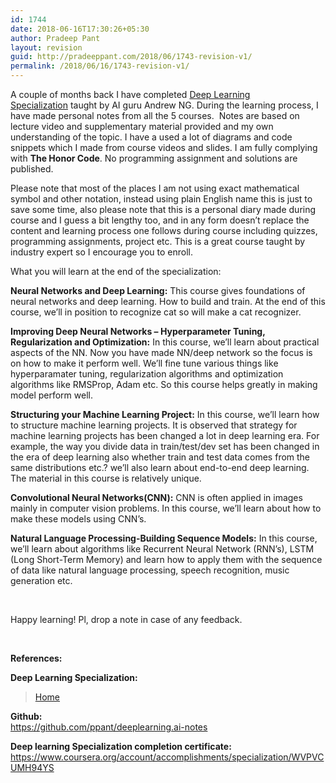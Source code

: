 ```yaml
---
id: 1744
date: 2018-06-16T17:30:26+05:30
author: Pradeep Pant
layout: revision
guid: http://pradeeppant.com/2018/06/1743-revision-v1/
permalink: /2018/06/16/1743-revision-v1/
---
```

A couple of months back I have completed [Deep Learning Specialization](https://www.deeplearning.ai/) taught by AI guru Andrew NG. During the learning process, I have made personal notes from all the 5 courses.  Notes are based on lecture video and supplementary material provided and my own understanding of the topic. I have a used a lot of diagrams and code snippets which I made from course videos and slides. I am fully complying with **The Honor Code**. No programming assignment and solutions are published.

Please note that most of the places I am not using exact mathematical symbol and other notation, instead using plain English name this is just to save some time, also please note that this is a personal diary made during course and I guess a bit lengthy too, and in any form doesn&#8217;t replace the content and learning process one follows during course including quizzes, programming assignments, project etc. This is a great course taught by industry expert so I encourage you to enroll.

What you will learn at the end of the specialization:

**Neural Networks and Deep Learning:** This course gives foundations of neural networks and deep learning. How to build and train. At the end of this course, we&#8217;ll in position to recognize cat so will make a cat recognizer.

**Improving Deep Neural Networks &#8211; Hyperparameter Tuning, Regularization and Optimization:** In this course, we&#8217;ll learn about practical aspects of the NN. Now you have made NN/deep network so the focus is on how to make it perform well. We&#8217;ll fine tune various things like hyperparamater tuning, regularization algorithms and optimization algorithms like RMSProp, Adam etc. So this course helps greatly in making model perform well.

**Structuring your Machine Learning Project:** In this course, we&#8217;ll learn how to structure machine learning projects. It is observed that strategy for machine learning projects has been changed a lot in deep learning era. For example, the way you divide data in train/test/dev set has been changed in the era of deep learning also whether train and test data comes from the same distributions etc.? we&#8217;ll also learn about end-to-end deep learning. The material in this course is relatively unique.

**Convolutional Neural Networks(CNN):** CNN is often applied in images mainly in computer vision problems. In this course, we&#8217;ll learn about how to make these models using CNN&#8217;s.

**Natural Language Processing-Building Sequence Models:** In this course, we&#8217;ll learn about algorithms like Recurrent Neural Network (RNN&#8217;s), LSTM (Long Short-Term Memory) and learn how to apply them with the sequence of data like natural language processing, speech recognition, music generation etc.

&nbsp;

Happy learning! Pl, drop a note in case of any feedback.

&nbsp;

**References:**

**Deep Learning Specialization:**

<blockquote class="wp-embedded-content" data-secret="QxwECBDieB">
  <p>
    <a href="https://www.deeplearning.ai/">Home</a>
  </p>
</blockquote>



**Github:**  
https://github.com/ppant/deeplearning.ai-notes

**Deep learning Specialization completion certificate:** https://www.coursera.org/account/accomplishments/specialization/WVPVCUMH94YS

&nbsp;